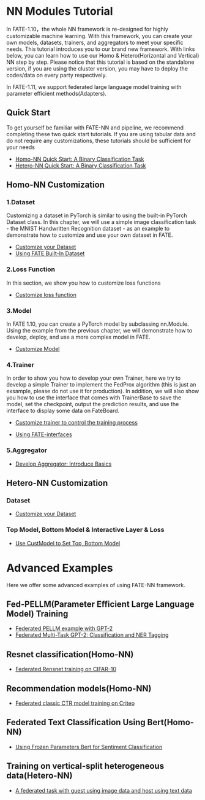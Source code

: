 # NN Modules Tutorial

In FATE-1.10，the whole NN framework is re-designed for highly customizable machine learning. 
With this framework, you can create your own models, datasets, trainers, and aggregators to meet your specific needs. 
This tutorial introduces you to our brand new framework. With links below, you can learn how to use our Homo & Hetero(Horizontal and Vertical) NN step by step. Please notice that this tutorial is based on the standalone version, if you are using the cluster version, you may have to deploy the codes/data 
on every party respectively.

In FATE-1.11, we support federated large language model training with parameter efficient methods(Adapters).

## Quick Start

To get yourself be familiar with FATE-NN and pipeline, we recommend completing these two quick start tutorials. If you are using tabular data and do not require any customizations, these tutorials should be sufficient for your needs

- [Homo-NN Quick Start: A Binary Classification Task](Homo-NN-Quick-Start.ipynb)
- [Hetero-NN Quick Start: A Binary Classification Task](Hetero-NN-Quick-Start.ipynb)

## Homo-NN Customization
  
### 1.Dataset 

Customizing a dataset in PyTorch is similar to using the built-in PyTorch Dataset class. In this chapter, we will use a simple image classification task - the MNIST Handwritten Recognition dataset - as an example to demonstrate how to customize and use your own dataset in FATE.

- [Customize your Dataset](Homo-NN-Customize-your-Dataset.ipynb)
- [Using FATE Built-In Dataset](Introduce-Built-In-Dataset.ipynb)


### 2.Loss Function

In this section, we show you how to customize loss functions

- [Customize loss function](Homo-NN-Customize-Loss.ipynb)
  
### 3.Model

In FATE 1.10, you can create a PyTorch model by subclassing nn.Module. Using the example from the previous chapter, we will demonstrate how to develop, deploy, and use a more complex model in FATE.

- [Customize Model](Homo-NN-Customize-Model.ipynb)


### 4.Trainer

In order to show you how to develop your own Trainer, here we try to develop a simple Trainer to implement the FedProx algorithm (this is just an exsample, please do not use it for production). In addition, we will also show you how to use the interface that comes with TrainerBase to save the model, set the checkpoint, output the prediction results, and use the interface to display some data on FateBoard.

- [Customize trainer to control the training process](Homo-NN-Customize-Trainer.ipynb)

- [Using FATE-interfaces](Homo-NN-Trainer-Interfaces.ipynb)


### 5.Aggregator

- [Develop Aggregator: Introduce Basics](Homo-NN-aggregator.ipynb)


## Hetero-NN Customization

### Dataset

- [Customize your Dataset](Hetero-NN-Customize-Dataset.ipynb)

### Top Model, Bottom Model & Interactive Layer & Loss

- [Use CustModel to Set Top, Bottom Model](Hetero-NN-Customize-Model.ipynb)


# Advanced Examples

Here we offer some advanced examples of using FATE-NN framework.

## Fed-PELLM(Parameter Efficient Large Language Model) Training

- [Federated PELLM example with GPT-2](./GPT2-example.ipynb)
- [Federated Multi-Task GPT-2: Classification and NER Tagging](./GPT2-multi-task.ipynb)

## Resnet classification(Homo-NN)

- [Federated Rensnet training on CIFAR-10](Resnet-example.ipynb)

## Recommendation models(Homo-NN)

- [Federated classic CTR model training on Criteo](CTR-example.ipynb)

## Federated Text Classification Using Bert(Homo-NN)

- [Using Frozen Parameters Bert for Sentiment Classification](Bert-example.ipynb)

## Training on vertical-split heterogeneous data(Hetero-NN)

- [A federated task with guest using image data and host using text data](Hetero-NN-Mix-Task.ipynb)
